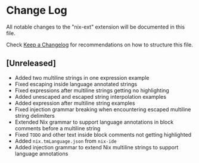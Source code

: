 # Change Log

All notable changes to the "nix-ext" extension will be documented in this file.

Check [Keep a Changelog](http://keepachangelog.com/) for recommendations on how to structure this file.

## [Unreleased]

- Added two multiline strings in one expression example
- Fixed escaping inside language annotated strings
- Fixed expressions after multiline strings getting no highlighting
- Added unescaped and escaped string interpolation examples
- Added expression after multiline string examples
- Fixed injection grammar breaking when encountering escaped multiline string delimiters
- Extended Nix grammar to support language annotations in block comments before a multiline string
- Fixed `TODO` and other text inside block comments not getting highlighted
- Added `nix.tmLanguage.json` from `nix-ide`
- Added injection grammar to extend Nix multiline strings to support language annotations

